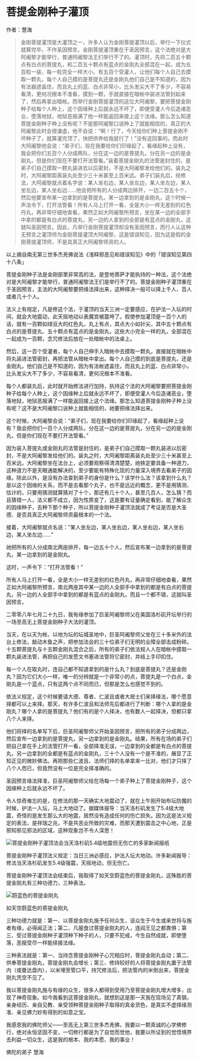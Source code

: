 # 菩提金刚种子灌顶

作者：慧海

> 金刚菩提灌顶是大灌顶之一，许多人认为金刚菩提灌顶以后，举行一下仪式就算完毕，不作圣因预言。金刚菩提灌顶重在于圣因预言，这个法绝对是大阿阇黎才能举行，普通阿阇黎法王们举行不了的。灌顶时，先将二百五十颗点有白点的菩提丸，和二百五十颗点有蓝点的金刚丸全部混在一起，成为五百粒一装，每一粒完全一样大小。有五百个受灌人，让他们每个人自己去摸取一颗丸，每个人自己摸的是菩提丸还是金刚丸他们自己是不知道的，因为有法器遮盖住，而且丸上的蓝、白点非常小，比头发尖大不了多少，不容易看清，更何况根本不准看，摸到一颗，手就直接在暗帐中装进法管封起来了，然后再拿出暗帐。而举行金刚菩提灌顶的这位大阿阇黎，要把菩提金刚种子给每个人种上，这个因缘种上后就永远不坏了，即便受灌人今后造诸恶业，堕落地狱，地狱恶报满了他一样能返回来接上这个法缘。那么怎么知道菩提金刚种子种上没有呢？不是那阿阇黎口说种上了就能相信的，真正的大阿阇黎此时会很谦虚，他不会说：“啊！行了，今天给你们种上菩提金刚不坏种子了，就算灌完顶了，快把供养给我就行了！”没有这回事的。而此时大阿阇黎他会说：“弟子们，现在我要给你们印缘起了，看缘起种上没有，我会把你们五百个人分成两队，分在这一边的是菩提丸，分在另一边的是金刚丸，但是你们现在不要打开法管看。”装着菩提金刚丸的法管是封住的，是弟子们自己摸取一颗丸装进去以后密封，不是大阿阇黎发给他们的。装丸之时，大阿阇黎距离装丸处至少三十米甚至上百米远。弟子们装丸后，经修法，大阿阇黎就点着名字说：某人坐右边，某人坐左边，某人坐左边，某人坐左边，某人坐右边……他会把所有的人分成两边排开，一边二百五十个，然后他要宣布某一边拿到的是菩提丸，某一边拿到的是金刚丸，这个时候一声法令下，打开法管看！所有人马上打开一看，全是大小一样无差别的红色丹丸，再非常仔细地查看，果然正如大阿阇黎所预言，坐在某一边的全部手中拿的都是有白点的菩提丸，另一边的人拿到的全部是有蓝点的金刚丸，这就叫圣因预言。因此，凡举行金刚菩提灌顶却没有圣因预言，而行人认这种无预言之灌顶师为金刚菩提灌顶大阿阇黎，这是错误知见，因为这是假的金刚菩提灌顶师，不是具真正大阿阇黎师资的人。

以上摘自南无第三世多杰羌佛说法《浅释邪恶见和错误知见》中的「错误知见第四十八条」

菩提金刚种子法是金刚部里非常高的法，是登地菩萨才能执持的一种法，这个法绝对是大阿阇黎才能举行，普通阿阇黎法王们是举行不了的。菩提金刚种子灌顶重在于圣因预言，主法的大阿阇黎要把缘法择出来，这种择决一般可以择上千人、百人或者几十个人。

法义上有规定，凡是修这个法，于灌顶的当天三洲一定要感应，在护法一入坛的时间，就会大地震动，此天摇地动以表魔宫被震垮了。假使参加灌顶是一百个人的话，就有一百颗如绿豆大的红色丸，丸上有点，其点大小如针尖，其中五十颗点有白点的是菩提丸、五十颗点有蓝点的是金刚丸，这些大小完全一样的丸，全部混在一起成为一百颗，念咒修法后放在一处暗帐中的法桌上。

然后，这一百个受灌者，每个人自己伸手入暗帐中去摸取一颗丸，直接就在暗帐中将丸装进法管密封，再把法管从暗帐中拿出。每个人自己摸的到底是菩提丸，还是金刚丸，他们自己是不知道的，因为有法帐遮盖住，而且丸上的蓝、白点非常小，比头发尖大不了多少，不容易看清，更何况根本不准看。

每个人都装丸后，此时就开始修法进行加持，执持这个法的大阿阇黎要把菩提金刚种子给每个人种上，这个因缘种上后就永远不坏了，即便受灌人今后造诸恶业，堕落地狱，地狱恶报满了一样能返回接上这个法缘。那怎么知道菩提金刚种子种上没有呢？这不是大阿阇黎口说种上就能相信的，祂要把缘法择出来。

这个时候，大阿阇黎会说：“弟子们，现在我要给你们印缘起了，看缘起种上没有？我会把你们一百个人分成两队，分在这一边的是菩提丸，分在另一边的是金刚丸，但是你们现在不要打开法管看。”

因为装入菩提丸或金刚丸的法管是封住的，是弟子们自己摸取一颗丸装进以后密封，不是大阿阇黎发给他们的。装丸之时，大阿阇黎距离装丸处至少三十米甚至上百米远。大阿阇黎坐在法台上，必须要观察得清清楚楚，祂铁定要具备一种道力，这种道力不是天眼通能解决的，至少要能有特殊化现的力量深入境界去看弟子的因缘。除此以外，是没有办法查到弟子的身份是什么？该学什么法？该拿到什么丸？是以这个因缘的关系，而不是去看那个丸子，也不是远近的概念，更不是用猜测、估计的，只要用猜测就算猜对了十个，那还有几十个人，甚至几百人，怎么猜？而且猜错一人，法义都不成立，因为性质变了，这是要有证量确定看到，能了解众生的因缘种子，去种下那个种子，所以菩提金刚种子灌顶法就成了考证是否是大圣德、是否具真正大阿阇黎师资最根本的一个法。

接着，大阿阇黎就点名说：“某人坐左边，某人坐右边，某人坐右边，某人坐右边，某人坐左边……”

祂把所有的人分成南北两座排开，每一边五十个人，然后宣布某一边拿到的是菩提丸，某一边拿到的是金刚丸。

这时，一声令下：“打开法管看！”

所有人马上打开一看，全是大小一样无差别的红色丹丸，再非常仔细地查看，果然正如大阿阇黎所预言，南北两座其中某一边的人全部手中拿到的都是有白点的菩提丸，另一边的人全部手中拿到的都是有蓝点的金刚丸，而且一个都不错，这就叫圣因预言。

二零零八年七月二十九日，我有缘参加了巨圣阿阇黎师父在美国洛杉矶开坛举行的一场至高无上菩提金刚种子大法的灌顶。

当天，在以天为帐、以地为坛的坛城圣地中，巨圣阿阇黎师父坐在三十多米外的法台上修法，敲动木鱼之声，把参加法会的三十位弟子们无明的业障全部击成粉碎。十五颗菩提丸与十五颗金刚丸混合之后，所有的弟子们依法规人人在暗帐中摸取一颗丸装进法管，再把自己的发愿文书塞进法管将它密封，并结上手印扣住。

每一个人在取丸时，连自己都不知道拿到的是什么丸？到底是菩提丸？还是金刚丸？因为它们大小一样，唯一的分辨就是一个非常小的点，菩提丸是一个白点，金刚丸是一个蓝点，只有这两个点不同而已，但那是怎么也感觉不到的。

依法义规定，这个时候要请大德、尊者、仁波且或者大居士们来择缘法，哪个愿意择都可以上来择。那天，有许多仁波且和法师先后都进行了判断：哪个人拿的是金刚丸？哪个人拿的是菩提丸？他们有的是个人择决，也有数人一起择决，但都只拿八个人来择。

他们将择的名单写下后，巨圣阿阇黎师父开始圣因预言，把所有的弟子分成两边，然后宣布一边拿到的是菩提丸，另一边拿到的是金刚丸。结果，所有在场的弟子们把自己拿在手上的法管打开一看，全部择准无误，一边拿到的全都是有白点的菩提丸，另一边拿到的全都是有蓝点的金刚丸，三十个人没有一个是不准的，展显了正知正见的微妙佛法。再把那些仁波且、法师们择的名单拿来一比对，他们才只择了八个人而已，但竟然没有一位是完全择准确的。

圣因预言缘法择准，巨圣阿阇黎师父给在场每一个弟子种上了菩提金刚种子，这个因缘种上后就永远不坏了。

令人惊奇难忘的是，在修法的那一天确实大地震动了，就在上午刚开始布坛防魔的时候，护法一入坛，马上大地动了。据媒体报导：当天洛杉矶发生了5.4级大地震，奇怪的是发生那么大的地震，居然没有造成任何的伤亡损失。因为这是法义规定的表法，是祥瑞之兆，不是共恶业所致的灾难，而那天遭到震击之中心地，正是邪知邪见邪法的区域，这种现象岂不令人深思！

![菩提金刚种子灌顶法会当天洛杉矶5.4级地震但无伤亡的多家新闻报纸](https://cdn.jsdelivr.net/gh/gxlist/image/%E8%8F%A9%E6%8F%90%E9%87%91%E5%88%9A%E7%A7%8D%E5%AD%90%E7%81%8C%E9%A1%B6/202204171404672.jpeg)

菩提金刚种子灌顶法义规定：当日三洲必感应，护法入坛大地动。许多新闻报导：修法当天洛杉矶发生5.4级强震，天摇地动，但无伤亡。

菩提金刚种子灌顶法会结束后，我取得了如天空蔚蓝色的菩提金刚丸，这殊胜的菩提金刚丸有三种功德力，三种表法。

![蔚蓝色的菩提金刚丸](https://cdn.jsdelivr.net/gh/gxlist/image/%E8%8F%A9%E6%8F%90%E9%87%91%E5%88%9A%E7%A7%8D%E5%AD%90%E7%81%8C%E9%A1%B6/202204171404771.jpeg)

如天空蔚蓝色的菩提金刚丸

三种功德力就是：第一、以菩提金刚丸施予任何众生，该众生于今生或来世将与施者有缘，必得闻正法；第二、凡服食过菩提金刚丸的人，连阎王见之都畏惧；第三、受过菩提金刚种子灌顶种下种子的人，只要不犯戒，今生自然成就，即使堕落，恶报受尽一样能续接法缘。

三种表法就是：第一、当持念菩提金刚种子心咒相应时，菩提金刚丸会动；第二、供奉菩提金刚丸，菩提金刚丸会增长；第三、修持较好的人将菩提金刚丸置于法管内（或曼达盘内），以米埋至管口平，持咒修法后，把法管内的米倒出来，菩提金刚丸凭空不见了。

我以菩提金刚丸施与有缘的众生，很多人都得到受用乃至菩提金刚丸增大增多，出现了神奇现象。如今我看到这菩提金刚丸，就想到这是那一天我在现场见了真钢，亲身经历、亲自见教、亲受领种菩提金刚种子取得的真金货色，是真实不虚择缘测准、亲见佛力妙有得到的如意之宝。

我感恩我的佛陀师父——至高无上第三世多杰羌佛，我要以一颗真诚的心学佛修行，绝对永恒坚固不变，一切修行都是为了自觉而觉他，我要以所证到的觉悟境界去利益一切众生，这是我的根本、我的本愿、我的事业！

佛陀的弟子 慧海